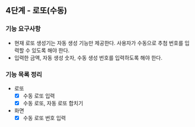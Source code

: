 ## 4단계 - 로또(수동)

### 기능 요구사항
- 현재 로또 생성기는 자동 생성 기능만 제공한다. 사용자가 수동으로 추첨 번호를 입력할 수 있도록 해야 한다.
- 입력한 금액, 자동 생성 숫자, 수동 생성 번호를 입력하도록 해야 한다.

### 기능 목록 정리
- 로또
  - [x] 수동 로또 입력
  - [x] 수동 로또, 자동 로또 합치기
- 화면
  - [x] 수동 로또 번호 입력

